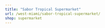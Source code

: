 ```yaml
---
title: "Sabor Tropical Supermarket"
url: /west-miami/sabor-tropical-supermarket/
shop: supermarket
---
```

